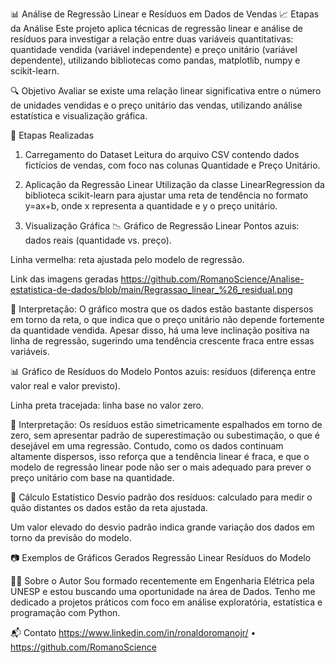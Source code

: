 📊 Análise de Regressão Linear e Resíduos em Dados de Vendas
📈 Etapas da Análise
Este projeto aplica técnicas de regressão linear e análise de resíduos para investigar a relação entre duas variáveis quantitativas: quantidade vendida (variável independente) e preço unitário (variável dependente), utilizando bibliotecas como pandas, matplotlib, numpy e scikit-learn.

🔍 Objetivo
Avaliar se existe uma relação linear significativa entre o número de unidades vendidas e o preço unitário das vendas, utilizando análise estatística e visualização gráfica.

📁 Etapas Realizadas
1. Carregamento do Dataset
Leitura do arquivo CSV contendo dados fictícios de vendas, com foco nas colunas Quantidade e Preço Unitário.

2. Aplicação da Regressão Linear
Utilização da classe LinearRegression da biblioteca scikit-learn para ajustar uma reta de tendência no formato 
y=ax+b, onde x representa a quantidade e y o preço unitário.

3. Visualização Gráfica
📉 Gráfico de Regressão Linear
Pontos azuis: dados reais (quantidade vs. preço).

Linha vermelha: reta ajustada pelo modelo de regressão.


Link das imagens geradas
https://github.com/RomanoScience/Analise-estatistica-de-dados/blob/main/Regrassao_linear_%26_residual.png


🧐 Interpretação:
O gráfico mostra que os dados estão bastante dispersos em torno da reta, o que indica que o preço unitário não depende fortemente da quantidade vendida.
Apesar disso, há uma leve inclinação positiva na linha de regressão, sugerindo uma tendência crescente fraca entre essas variáveis.

📊 Gráfico de Resíduos do Modelo
Pontos azuis: resíduos (diferença entre valor real e valor previsto).

Linha preta tracejada: linha base no valor zero.

🧠 Interpretação:
Os resíduos estão simetricamente espalhados em torno de zero, sem apresentar padrão de superestimação ou subestimação, o que é desejável em uma regressão.
Contudo, como os dados continuam altamente dispersos, isso reforça que a tendência linear é fraca, e que o modelo de regressão linear pode não ser o mais adequado para prever o preço unitário com base na quantidade.

🧮 Cálculo Estatístico
Desvio padrão dos resíduos: calculado para medir o quão distantes os dados estão da reta ajustada.

Um valor elevado do desvio padrão indica grande variação dos dados em torno da previsão do modelo.

📷 Exemplos de Gráficos Gerados
Regressão Linear	Resíduos do Modelo

👨‍🎓 Sobre o Autor
Sou formado recentemente em Engenharia Elétrica pela UNESP e estou buscando uma oportunidade na área de Dados.
Tenho me dedicado a projetos práticos com foco em análise exploratória, estatística e programação com Python.

📬 Contato
https://www.linkedin.com/in/ronaldoromanojr/ • https://github.com/RomanoScience 
